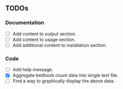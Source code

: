 TODOs
-----

### Documentation

- [ ] Add content to output section.
- [ ] Add content to usage section.
- [ ] Add additional content to installation section.

### Code

- [ ] Add help message.
- [x] Aggregate bedtools count data into single text file.
- [ ] Find a way to graphically display the above data.
